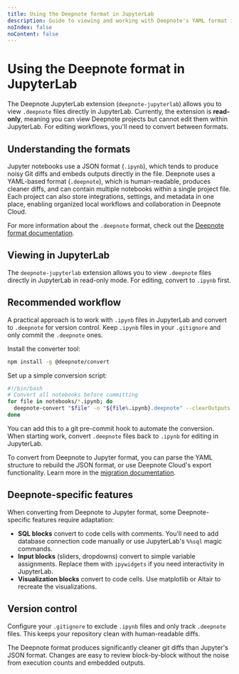 ```yaml
---
title: Using the Deepnote format in JupyterLab
description: Guide to viewing and working with Deepnote's YAML format in JupyterLab.
noIndex: false
noContent: false
---
```


# Using the Deepnote format in JupyterLab

The Deepnote JupyterLab extension (`deepnote-jupyterlab`) allows you to view `.deepnote` files directly in JupyterLab. Currently, the extension is **read-only**, meaning you can view Deepnote projects but cannot edit them within JupyterLab. For editing workflows, you'll need to convert between formats.

## Understanding the formats

Jupyter notebooks use a JSON format (`.ipynb`), which tends to produce noisy Git diffs and embeds outputs directly in the file. Deepnote uses a YAML-based format (`.deepnote`), which is human-readable, produces cleaner diffs, and can contain multiple notebooks within a single project file. Each project can also store integrations, settings, and metadata in one place, enabling organized local workflows and collaboration in Deepnote Cloud.

For more information about the `.deepnote` format, check out the [Deepnote format documentation](https://deepnote.com/docs/deepnote-format.md).

## Viewing in JupyterLab

The `deepnote-jupyterlab` extension allows you to view `.deepnote` files directly in JupyterLab in read-only mode. For editing, convert to `.ipynb` first.

## Recommended workflow

A practical approach is to work with `.ipynb` files in JupyterLab and convert to `.deepnote` for version control. Keep `.ipynb` files in your `.gitignore` and only commit the `.deepnote` ones.

Install the converter tool:

```bash
npm install -g @deepnote/convert
```

Set up a simple conversion script:

```bash
#!/bin/bash
# Convert all notebooks before committing
for file in notebooks/*.ipynb; do
  deepnote-convert "$file" -o "${file%.ipynb}.deepnote" --clearOutputs
done
```

You can add this to a git pre-commit hook to automate the conversion. When starting work, convert `.deepnote` files back to `.ipynb` for editing in JupyterLab.

To convert from Deepnote to Jupyter format, you can parse the YAML structure to rebuild the JSON format, or use Deepnote Cloud's export functionality. Learn more in the [migration documentation](https://deepnote.com/docs/migrating-to-ipynb).

## Deepnote-specific features

When converting from Deepnote to Jupyter format, some Deepnote-specific features require adaptation:

- **SQL blocks** convert to code cells with comments. You'll need to add database connection code manually or use JupyterLab's `%%sql` magic commands.
- **Input blocks** (sliders, dropdowns) convert to simple variable assignments. Replace them with `ipywidgets` if you need interactivity in JupyterLab.
- **Visualization blocks** convert to code cells. Use matplotlib or Altair to recreate the visualizations.

## Version control

Configure your `.gitignore` to exclude `.ipynb` files and only track `.deepnote` files. This keeps your repository clean with human-readable diffs.

The Deepnote format produces significantly cleaner git diffs than Jupyter's JSON format. Changes are easy to review block-by-block without the noise from execution counts and embedded outputs.
